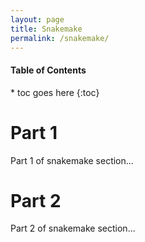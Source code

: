 ```yaml
---
layout: page
title: Snakemake
permalink: /snakemake/
---
```



<nav>
  <h4>Table of Contents</h4>
  * toc goes here
  {:toc}
</nav>


# Part 1

Part 1 of snakemake section...

# Part 2

Part 2 of snakemake section...
